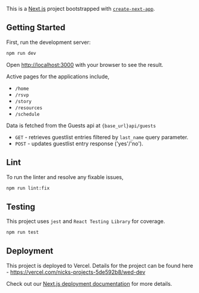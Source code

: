 This is a [Next.js](https://nextjs.org/) project bootstrapped with [`create-next-app`](https://github.com/vercel/next.js/tree/canary/packages/create-next-app).

## Getting Started

First, run the development server:

```bash
npm run dev
```

Open [http://localhost:3000](http://localhost:3000) with your browser to see the result.

Active pages for the applications include,
- `/home`
- `/rsvp`
- `/story`
- `/resources`
- `/schedule`

Data is fetched from the Guests api at `{base_url}api/guests`
- `GET` - retrieves guestlist entries filtered by `last_name` query parameter.
- `POST` - updates guestlist entry response ('yes'/'no').

## Lint
To run the linter and resolve any fixable issues,
```bash
npm run lint:fix
```

## Testing
This project uses `jest` and `React Testing Library` for coverage.

```bash
npm run test
```

## Deployment

This project is deployed to Vercel. Details for the project can be found here - https://vercel.com/nicks-projects-5de592b8/wed-dev

Check out our [Next.js deployment documentation](https://nextjs.org/docs/deployment) for more details.
